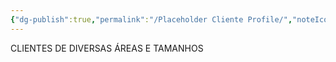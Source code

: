```yaml
---
{"dg-publish":true,"permalink":"/Placeholder Cliente Profile/","noteIcon":""}
---
```



CLIENTES DE DIVERSAS ÁREAS E TAMANHOS